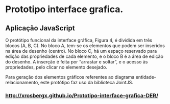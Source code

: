 # Prototipo interface grafica.
## Aplicação JavaScript

  O protótipo funcional da interface gráfica, Figura 4, é dividida em três blocos (A, B, C). No bloco A, tem-se os elementos que podem ser inseridos na área de desenho (centro). No bloco C, há um espaço reservado para edição das propriedades de cada elemento, e o bloco B é a área de edição do desenho. A inserção é feita por “arrastar e soltar”, e o acesso às propriedades, pelo clicar no elemento desejado.
  
  Para geração dos elementos gráficos referentes ao diagrama entidade-relacionamento, este protótipo faz uso da biblioteca JointJS.


###  http://xrosbergx.github.io/Prototipo-interface-grafica-DER/
